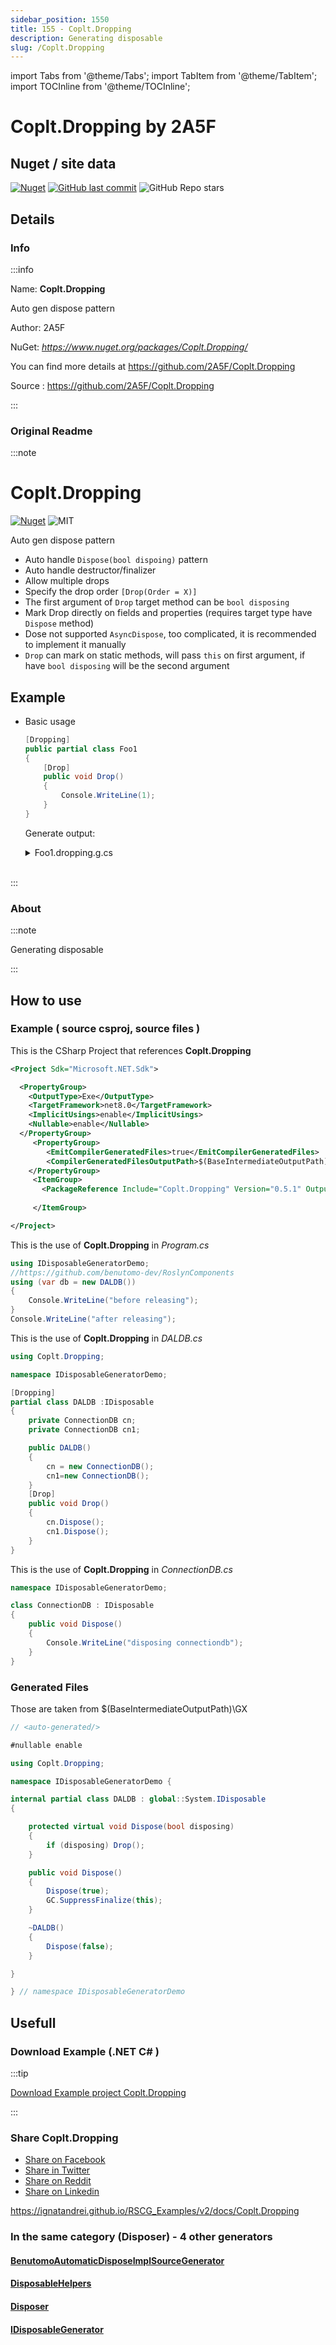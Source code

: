 ```yaml
---
sidebar_position: 1550
title: 155 - Coplt.Dropping
description: Generating disposable
slug: /Coplt.Dropping
---
```

import Tabs from '@theme/Tabs';
import TabItem from '@theme/TabItem';
import TOCInline from '@theme/TOCInline';

# Coplt.Dropping  by 2A5F


<TOCInline toc={toc}  />

## Nuget / site data
[![Nuget](https://img.shields.io/nuget/dt/Coplt.Dropping?label=Coplt.Dropping)](https://www.nuget.org/packages/Coplt.Dropping/)
[![GitHub last commit](https://img.shields.io/github/last-commit/2A5F/Coplt.Dropping?label=updated)](https://github.com/2A5F/Coplt.Dropping)
![GitHub Repo stars](https://img.shields.io/github/stars/2A5F/Coplt.Dropping?style=social)

## Details

### Info
:::info

Name: **Coplt.Dropping**

Auto gen dispose pattern

Author: 2A5F

NuGet: 
*https://www.nuget.org/packages/Coplt.Dropping/*   


You can find more details at https://github.com/2A5F/Coplt.Dropping

Source : https://github.com/2A5F/Coplt.Dropping

:::

### Original Readme
:::note

# Coplt.Dropping

[![Nuget](https://img.shields.io/nuget/v/Coplt.Dropping)](https://www.nuget.org/packages/Coplt.Dropping/)
![MIT](https://img.shields.io/github/license/2A5F/Coplt.Dropping)

Auto gen dispose pattern

- Auto handle `Dispose(bool dispoing)` pattern
- Auto handle destructor/finalizer
- Allow multiple drops
- Specify the drop order `[Drop(Order = X)]`
- The first argument of `Drop` target method can be `bool disposing`
- Mark Drop directly on fields and properties (requires target type have `Dispose` method)
- Dose not supported `AsyncDispose`, too complicated, it is recommended to implement it manually
- `Drop` can mark on static methods, will pass `this` on first argument, if have `bool disposing` will be the second argument

## Example

- Basic usage
    
    ```cs
    [Dropping]
    public partial class Foo1
    {
        [Drop]
        public void Drop()
        {
            Console.WriteLine(1);
        }
    }
    ```
    
    Generate output:

    <details>
      <summary>Foo1.dropping.g.cs</summary>
    
    
    </details>
    <br/>
  


:::

### About
:::note

Generating disposable


:::

## How to use

### Example ( source csproj, source files )

<Tabs>

<TabItem value="csproj" label="CSharp Project">

This is the CSharp Project that references **Coplt.Dropping**
```xml showLineNumbers {14}
<Project Sdk="Microsoft.NET.Sdk">

  <PropertyGroup>
    <OutputType>Exe</OutputType>
    <TargetFramework>net8.0</TargetFramework>
    <ImplicitUsings>enable</ImplicitUsings>
    <Nullable>enable</Nullable>
  </PropertyGroup>
	 <PropertyGroup>
        <EmitCompilerGeneratedFiles>true</EmitCompilerGeneratedFiles>
        <CompilerGeneratedFilesOutputPath>$(BaseIntermediateOutputPath)\GX</CompilerGeneratedFilesOutputPath>
    </PropertyGroup>
	 <ItemGroup>
	   <PackageReference Include="Coplt.Dropping" Version="0.5.1" OutputItemType="Analyzer" />
	   
	 </ItemGroup>

</Project>

```

</TabItem>

  <TabItem value="D:\gth\RSCG_Examples\v2\rscg_examples\Coplt.Dropping\src\IDisp\Program.cs" label="Program.cs" >

  This is the use of **Coplt.Dropping** in *Program.cs*

```csharp showLineNumbers 
using IDisposableGeneratorDemo;
//https://github.com/benutomo-dev/RoslynComponents
using (var db = new DALDB())
{
    Console.WriteLine("before releasing");
}
Console.WriteLine("after releasing");
```
  </TabItem>

  <TabItem value="D:\gth\RSCG_Examples\v2\rscg_examples\Coplt.Dropping\src\IDisp\DALDB.cs" label="DALDB.cs" >

  This is the use of **Coplt.Dropping** in *DALDB.cs*

```csharp showLineNumbers 
using Coplt.Dropping;

namespace IDisposableGeneratorDemo;

[Dropping]
partial class DALDB :IDisposable
{
    private ConnectionDB cn;
    private ConnectionDB cn1;

    public DALDB()
    {
        cn = new ConnectionDB();
        cn1=new ConnectionDB();
    }
    [Drop]
    public void Drop()
    {
        cn.Dispose();
        cn1.Dispose();
    }
}

```
  </TabItem>

  <TabItem value="D:\gth\RSCG_Examples\v2\rscg_examples\Coplt.Dropping\src\IDisp\ConnectionDB.cs" label="ConnectionDB.cs" >

  This is the use of **Coplt.Dropping** in *ConnectionDB.cs*

```csharp showLineNumbers 
namespace IDisposableGeneratorDemo;

class ConnectionDB : IDisposable
{
    public void Dispose()
    {
        Console.WriteLine("disposing connectiondb");
    }
}

```
  </TabItem>

</Tabs>

### Generated Files

Those are taken from $(BaseIntermediateOutputPath)\GX

<Tabs>


<TabItem value="D:\gth\RSCG_Examples\v2\rscg_examples\Coplt.Dropping\src\IDisp\obj\GX\Coplt.Dropping.Analyzers\Coplt.Dropping.Analyzers.Generators.DroppingGenerator\IDisposableGeneratorDemo.DALDB.dropping.g.cs" label="IDisposableGeneratorDemo.DALDB.dropping.g.cs" >


```csharp showLineNumbers 
// <auto-generated/>

#nullable enable

using Coplt.Dropping;

namespace IDisposableGeneratorDemo {

internal partial class DALDB : global::System.IDisposable
{

    protected virtual void Dispose(bool disposing)
    {
        if (disposing) Drop();
    }

    public void Dispose()
    {
        Dispose(true);
        GC.SuppressFinalize(this);
    }

    ~DALDB()
    {
        Dispose(false);
    }

}

} // namespace IDisposableGeneratorDemo

```

  </TabItem>


</Tabs>

## Usefull

### Download Example (.NET  C# )

:::tip

[Download Example project Coplt.Dropping ](/sources/Coplt.Dropping.zip)

:::


### Share Coplt.Dropping 

<ul>
  <li><a href="https://www.facebook.com/sharer/sharer.php?u=https%3A%2F%2Fignatandrei.github.io%2FRSCG_Examples%2Fv2%2Fdocs%2FCoplt.Dropping&quote=Coplt.Dropping" title="Share on Facebook" target="_blank">Share on Facebook</a></li>
  <li><a href="https://twitter.com/intent/tweet?source=https%3A%2F%2Fignatandrei.github.io%2FRSCG_Examples%2Fv2%2Fdocs%2FCoplt.Dropping&text=Coplt.Dropping:%20https%3A%2F%2Fignatandrei.github.io%2FRSCG_Examples%2Fv2%2Fdocs%2FCoplt.Dropping" target="_blank" title="Tweet">Share in Twitter</a></li>
  <li><a href="http://www.reddit.com/submit?url=https%3A%2F%2Fignatandrei.github.io%2FRSCG_Examples%2Fv2%2Fdocs%2FCoplt.Dropping&title=Coplt.Dropping" target="_blank" title="Submit to Reddit">Share on Reddit</a></li>
  <li><a href="http://www.linkedin.com/shareArticle?mini=true&url=https%3A%2F%2Fignatandrei.github.io%2FRSCG_Examples%2Fv2%2Fdocs%2FCoplt.Dropping&title=Coplt.Dropping&summary=&source=https%3A%2F%2Fignatandrei.github.io%2FRSCG_Examples%2Fv2%2Fdocs%2FCoplt.Dropping" target="_blank" title="Share on LinkedIn">Share on Linkedin</a></li>
</ul>

https://ignatandrei.github.io/RSCG_Examples/v2/docs/Coplt.Dropping

### In the same category (Disposer) - 4 other generators


#### [BenutomoAutomaticDisposeImplSourceGenerator](/docs/BenutomoAutomaticDisposeImplSourceGenerator)


#### [DisposableHelpers](/docs/DisposableHelpers)


#### [Disposer](/docs/Disposer)


#### [IDisposableGenerator](/docs/IDisposableGenerator)

